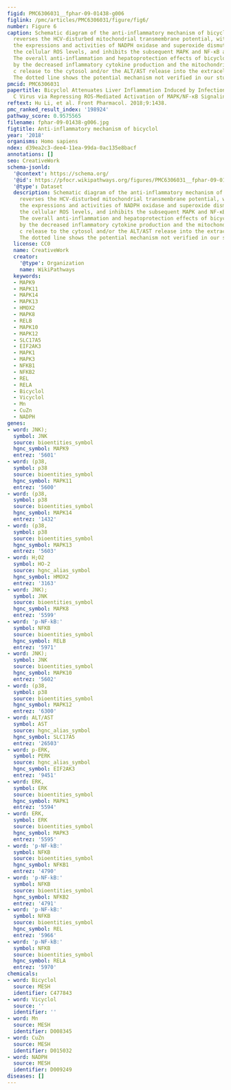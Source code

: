 ```yaml
---
figid: PMC6306031__fphar-09-01438-g006
figlink: /pmc/articles/PMC6306031/figure/fig6/
number: Figure 6
caption: Schematic diagram of the anti-inflammatory mechanism of bicyclol. Bicyclol
  reverses the HCV-disturbed mitochondrial transmembrane potential, without altering
  the expressions and activities of NADPH oxidase and superoxide dismutases, decreases
  the cellular ROS levels, and inhibits the subsequent MAPK and NF-κB activation.
  The overall anti-inflammation and hepatoprotection effects of bicyclol are characterized
  by the decreased inflammatory cytokine production and the mitochondrial cytochrome
  c release to the cytosol and/or the ALT/AST release into the extracellular matrix.
  The dotted line shows the potential mechanism not verified in our study.
pmcid: PMC6306031
papertitle: Bicyclol Attenuates Liver Inflammation Induced by Infection of Hepatitis
  C Virus via Repressing ROS-Mediated Activation of MAPK/NF-κB Signaling Pathway.
reftext: Hu Li, et al. Front Pharmacol. 2018;9:1438.
pmc_ranked_result_index: '198924'
pathway_score: 0.9575565
filename: fphar-09-01438-g006.jpg
figtitle: Anti-inflammatory mechanism of bicyclol
year: '2018'
organisms: Homo sapiens
ndex: d39ea2c3-dee4-11ea-99da-0ac135e8bacf
annotations: []
seo: CreativeWork
schema-jsonld:
  '@context': https://schema.org/
  '@id': https://pfocr.wikipathways.org/figures/PMC6306031__fphar-09-01438-g006.html
  '@type': Dataset
  description: Schematic diagram of the anti-inflammatory mechanism of bicyclol. Bicyclol
    reverses the HCV-disturbed mitochondrial transmembrane potential, without altering
    the expressions and activities of NADPH oxidase and superoxide dismutases, decreases
    the cellular ROS levels, and inhibits the subsequent MAPK and NF-κB activation.
    The overall anti-inflammation and hepatoprotection effects of bicyclol are characterized
    by the decreased inflammatory cytokine production and the mitochondrial cytochrome
    c release to the cytosol and/or the ALT/AST release into the extracellular matrix.
    The dotted line shows the potential mechanism not verified in our study.
  license: CC0
  name: CreativeWork
  creator:
    '@type': Organization
    name: WikiPathways
  keywords:
  - MAPK9
  - MAPK11
  - MAPK14
  - MAPK13
  - HMOX2
  - MAPK8
  - RELB
  - MAPK10
  - MAPK12
  - SLC17A5
  - EIF2AK3
  - MAPK1
  - MAPK3
  - NFKB1
  - NFKB2
  - REL
  - RELA
  - Bicyclol
  - Vicyclol
  - Mn
  - CuZn
  - NADPH
genes:
- word: JNK);
  symbol: JNK
  source: bioentities_symbol
  hgnc_symbol: MAPK9
  entrez: '5601'
- word: (p38,
  symbol: p38
  source: bioentities_symbol
  hgnc_symbol: MAPK11
  entrez: '5600'
- word: (p38,
  symbol: p38
  source: bioentities_symbol
  hgnc_symbol: MAPK14
  entrez: '1432'
- word: (p38,
  symbol: p38
  source: bioentities_symbol
  hgnc_symbol: MAPK13
  entrez: '5603'
- word: H;O2
  symbol: HO-2
  source: hgnc_alias_symbol
  hgnc_symbol: HMOX2
  entrez: '3163'
- word: JNK);
  symbol: JNK
  source: bioentities_symbol
  hgnc_symbol: MAPK8
  entrez: '5599'
- word: 'p-NF-kB:'
  symbol: NFKB
  source: bioentities_symbol
  hgnc_symbol: RELB
  entrez: '5971'
- word: JNK);
  symbol: JNK
  source: bioentities_symbol
  hgnc_symbol: MAPK10
  entrez: '5602'
- word: (p38,
  symbol: p38
  source: bioentities_symbol
  hgnc_symbol: MAPK12
  entrez: '6300'
- word: ALT/AST
  symbol: AST
  source: hgnc_alias_symbol
  hgnc_symbol: SLC17A5
  entrez: '26503'
- word: p-ERK,
  symbol: PERK
  source: hgnc_alias_symbol
  hgnc_symbol: EIF2AK3
  entrez: '9451'
- word: ERK,
  symbol: ERK
  source: bioentities_symbol
  hgnc_symbol: MAPK1
  entrez: '5594'
- word: ERK,
  symbol: ERK
  source: bioentities_symbol
  hgnc_symbol: MAPK3
  entrez: '5595'
- word: 'p-NF-kB:'
  symbol: NFKB
  source: bioentities_symbol
  hgnc_symbol: NFKB1
  entrez: '4790'
- word: 'p-NF-kB:'
  symbol: NFKB
  source: bioentities_symbol
  hgnc_symbol: NFKB2
  entrez: '4791'
- word: 'p-NF-kB:'
  symbol: NFKB
  source: bioentities_symbol
  hgnc_symbol: REL
  entrez: '5966'
- word: 'p-NF-kB:'
  symbol: NFKB
  source: bioentities_symbol
  hgnc_symbol: RELA
  entrez: '5970'
chemicals:
- word: Bicyclol
  source: MESH
  identifier: C477843
- word: Vicyclol
  source: ''
  identifier: ''
- word: Mn
  source: MESH
  identifier: D008345
- word: CuZn
  source: MESH
  identifier: D015032
- word: NADPH
  source: MESH
  identifier: D009249
diseases: []
---
```

